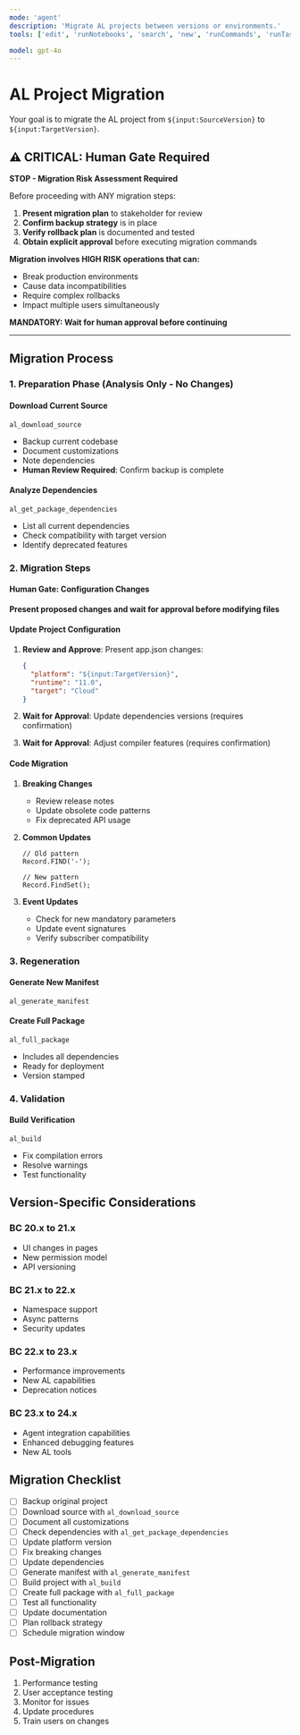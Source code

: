 ```yaml
---
mode: 'agent'
description: 'Migrate AL projects between versions or environments.'
tools: ['edit', 'runNotebooks', 'search', 'new', 'runCommands', 'runTasks', 'microsoft-docs/*', 'runSubagent', 'usages', 'vscodeAPI', 'problems', 'changes', 'testFailure', 'openSimpleBrowser', 'fetch', 'githubRepo', 'ms-dynamics-smb.al/al_build', 'ms-dynamics-smb.al/al_download_source', 'ms-dynamics-smb.al/al_full_package', 'ms-dynamics-smb.al/al_generate_manifest', 'extensions', 'todos', 'runTests']

model: gpt-4o
---
```


# AL Project Migration

Your goal is to migrate the AL project from `${input:SourceVersion}` to `${input:TargetVersion}`.

## ⚠️ CRITICAL: Human Gate Required

**STOP - Migration Risk Assessment Required**

Before proceeding with ANY migration steps:
1. **Present migration plan** to stakeholder for review
2. **Confirm backup strategy** is in place
3. **Verify rollback plan** is documented and tested
4. **Obtain explicit approval** before executing migration commands

**Migration involves HIGH RISK operations that can:**
- Break production environments
- Cause data incompatibilities
- Require complex rollbacks
- Impact multiple users simultaneously

**MANDATORY: Wait for human approval before continuing**

---

## Migration Process

### 1. Preparation Phase (Analysis Only - No Changes)

#### Download Current Source
```
al_download_source
```
- Backup current codebase
- Document customizations
- Note dependencies
- **Human Review Required**: Confirm backup is complete

#### Analyze Dependencies
```
al_get_package_dependencies
```
- List all current dependencies
- Check compatibility with target version
- Identify deprecated features

### 2. Migration Steps

#### Human Gate: Configuration Changes
**Present proposed changes and wait for approval before modifying files**

#### Update Project Configuration
1. **Review and Approve**: Present app.json changes:
   ```json
   {
     "platform": "${input:TargetVersion}",
     "runtime": "11.0",
     "target": "Cloud"
   }
   ```

2. **Wait for Approval**: Update dependencies versions (requires confirmation)
3. **Wait for Approval**: Adjust compiler features (requires confirmation)

#### Code Migration
1. **Breaking Changes**
   - Review release notes
   - Update obsolete code patterns
   - Fix deprecated API usage

2. **Common Updates**
   ```al
   // Old pattern
   Record.FIND('-');
   
   // New pattern
   Record.FindSet();
   ```

3. **Event Updates**
   - Check for new mandatory parameters
   - Update event signatures
   - Verify subscriber compatibility

### 3. Regeneration

#### Generate New Manifest
```
al_generate_manifest
```

#### Create Full Package
```
al_full_package
```
- Includes all dependencies
- Ready for deployment
- Version stamped

### 4. Validation

#### Build Verification
```
al_build
```
- Fix compilation errors
- Resolve warnings
- Test functionality

## Version-Specific Considerations

### BC 20.x to 21.x
- UI changes in pages
- New permission model
- API versioning

### BC 21.x to 22.x
- Namespace support
- Async patterns
- Security updates

### BC 22.x to 23.x
- Performance improvements
- New AL capabilities
- Deprecation notices

### BC 23.x to 24.x
- Agent integration capabilities
- Enhanced debugging features
- New AL tools

## Migration Checklist

- [ ] Backup original project
- [ ] Download source with `al_download_source`
- [ ] Document all customizations
- [ ] Check dependencies with `al_get_package_dependencies`
- [ ] Update platform version
- [ ] Fix breaking changes
- [ ] Update dependencies
- [ ] Generate manifest with `al_generate_manifest`
- [ ] Build project with `al_build`
- [ ] Create full package with `al_full_package`
- [ ] Test all functionality
- [ ] Update documentation
- [ ] Plan rollback strategy
- [ ] Schedule migration window

## Post-Migration

1. Performance testing
2. User acceptance testing
3. Monitor for issues
4. Update procedures
5. Train users on changes